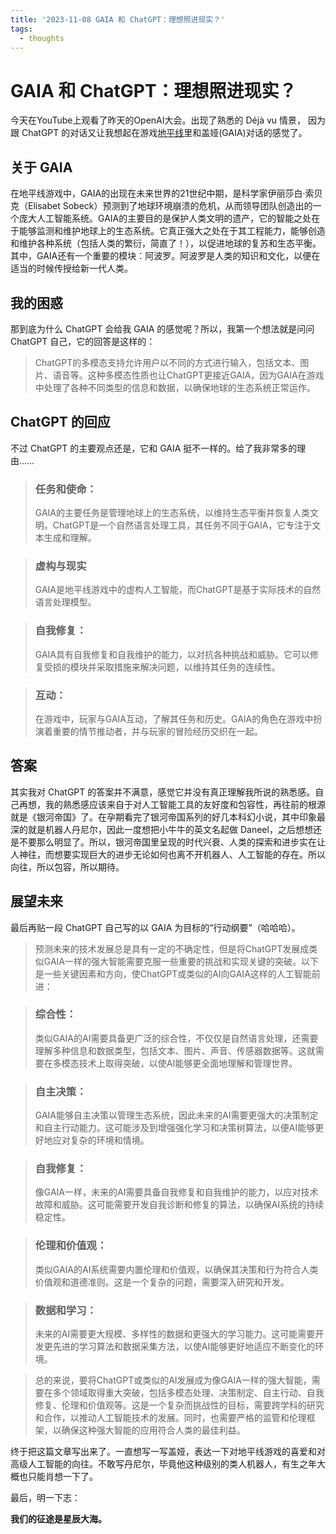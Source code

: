 ```yaml
---
title: '2023-11-08 GAIA 和 ChatGPT：理想照进现实？'
tags:
  - thoughts
---
```


# GAIA 和 ChatGPT：理想照进现实？

今天在YouTube上观看了昨天的OpenAI大会。出现了熟悉的 Déjà vu 情景， 因为跟 ChatGPT 的对话又让我想起在游戏[地平线](!https://en.wikipedia.org/wiki/Horizon_Forbidden_West)里和盖娅(GAIA)对话的感觉了。

## 关于 GAIA

在地平线游戏中，GAIA的出现在未来世界的21世纪中期，是科学家伊丽莎白·索贝克（Elisabet Sobeck）预测到了地球环境崩溃的危机，从而领导团队创造出的一个庞大人工智能系统。GAIA的主要目的是保护人类文明的遗产，它的智能之处在于能够监测和维护地球上的生态系统。它真正强大之处在于其工程能力，能够创造和维护各种系统（包括人类的繁衍，简直了！），以促进地球的复苏和生态平衡。其中，GAIA还有一个重要的模块：阿波罗。阿波罗是人类的知识和文化，以便在适当的时候传授给新一代人类。

## 我的困惑

那到底为什么 ChatGPT 会给我 GAIA 的感觉呢？所以，我第一个想法就是问问 ChatGPT 自己，它的回答是这样的：

> ChatGPT的多模态支持允许用户以不同的方式进行输入，包括文本、图片、语音等。这种多模态性质也让ChatGPT更接近GAIA，因为GAIA在游戏中处理了各种不同类型的信息和数据，以确保地球的生态系统正常运作。

## ChatGPT 的回应

不过 ChatGPT 的主要观点还是，它和 GAIA 挺不一样的。给了我非常多的理由……

> ### 任务和使命：
> GAIA的主要任务是管理地球上的生态系统，以维持生态平衡并恢复人类文明。ChatGPT是一个自然语言处理工具，其任务不同于GAIA，它专注于文本生成和理解。

> ### 虚构与现实
> GAIA是地平线游戏中的虚构人工智能，而ChatGPT是基于实际技术的自然语言处理模型。

> ### 自我修复：
> GAIA具有自我修复和自我维护的能力，以对抗各种挑战和威胁。它可以修复受损的模块并采取措施来解决问题，以维持其任务的连续性。

> ### 互动：
> 在游戏中，玩家与GAIA互动，了解其任务和历史。GAIA的角色在游戏中扮演着重要的情节推动者，并与玩家的冒险经历交织在一起。


## 答案

其实我对 ChatGPT 的答案并不满意，感觉它并没有真正理解我所说的熟悉感。自己再想，我的熟悉感应该来自于对人工智能工具的友好度和包容性，再往前的根源就是《银河帝国》了。在孕期看完了银河帝国系列的好几本科幻小说，其中印象最深的就是机器人丹尼尔，因此一度想把小牛牛的英文名起做 Daneel，之后想想还是不要那么明显了。所以，银河帝国里呈现的时代兴衰、人类的探索和进步实在让人神往，而想要实现巨大的进步无论如何也离不开机器人、人工智能的存在。所以向往，所以包容，所以期待。

## 展望未来

最后再贴一段 ChatGPT 自己写的以 GAIA 为目标的“行动纲要”（哈哈哈）。

> 预测未来的技术发展总是具有一定的不确定性，但是将ChatGPT发展成类似GAIA一样的强大智能需要克服一些重要的挑战和实现关键的突破。以下是一些关键因素和方向，使ChatGPT或类似的AI向GAIA这样的人工智能前进：

> ### 综合性：
> 类似GAIA的AI需要具备更广泛的综合性，不仅仅是自然语言处理，还需要理解多种信息和数据类型，包括文本、图片、声音、传感器数据等。这就需要在多模态技术上取得突破，以使AI能够更全面地理解和管理世界。

> ### 自主决策：
> GAIA能够自主决策以管理生态系统，因此未来的AI需要更强大的决策制定和自主行动能力。这可能涉及到增强强化学习和决策树算法，以便AI能够更好地应对复杂的环境和情境。

> ### 自我修复：
> 像GAIA一样，未来的AI需要具备自我修复和自我维护的能力，以应对技术故障和威胁。这可能需要开发自我诊断和修复的算法，以确保AI系统的持续稳定性。

> ### 伦理和价值观：
> 类似GAIA的AI系统需要内置伦理和价值观，以确保其决策和行为符合人类价值观和道德准则。这是一个复杂的问题，需要深入研究和开发。

> ### 数据和学习：
> 未来的AI需要更大规模、多样性的数据和更强大的学习能力。这可能需要开发更先进的学习算法和数据采集方法，以使AI能够更好地适应不断变化的环境。

> 总的来说，要将ChatGPT或类似的AI发展成为像GAIA一样的强大智能，需要在多个领域取得重大突破，包括多模态处理、决策制定、自主行动、自我修复、伦理和价值观等。这是一个复杂而挑战性的目标，需要跨学科的研究和合作，以推动人工智能技术的发展。同时，也需要严格的监管和伦理框架，以确保这种强大智能的应用符合人类的最佳利益。


终于把这篇文章写出来了。一直想写一写盖娅，表达一下对地平线游戏的喜爱和对高级人工智能的向往。不敢写丹尼尔，毕竟他这种级别的类人机器人，有生之年大概也只能肖想一下了。

最后，明一下志：

**我们的征途是星辰大海。**


